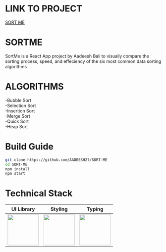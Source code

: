 # LINK TO PROJECT
[SORT ME](https://sortme-nine.vercel.app/)

# SORTME
SortMe is a React App project by Aadeesh Bali to visually compare the sorting process, speed, and effeciency of the six most common data sorting algorithms

# ALGORITHMS
-Bubble Sort <br/>
-Selection Sort <br/>
-Insertion Sort <br/>
-Merge Sort <br/> 
-Quick Sort <br/>
-Heap Sort <br/>

# Build Guide

```bash
git clone https://github.com/AADEESH27/SORT-ME
cd SORT-ME
npm install
npm start
```

# Technical Stack

|                  UI Library                   |                   Styling                    |                    Typing                    |
| :-------------------------------------------: | :------------------------------------------: | :------------------------------------------: |
| <img src="https://seeklogo.com/images/R/react-logo-7B3CE81517-seeklogo.com.png" height="100px"> | <img src="https://encrypted-tbn0.gstatic.com/images?q=tbn:ANd9GcSlgFMQA2Kz1e-vSsDSSPH7lHd8_r2dJuAEfA&usqp=CAU" height="100px"> | <img src="https://encrypted-tbn0.gstatic.com/images?q=tbn:ANd9GcRPFRO1lwENHcC2oeVqPSStuSBR-k3AwzhXOg&usqp=CAU" height="100px"> |
